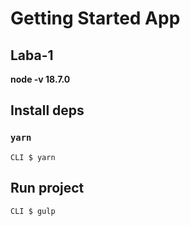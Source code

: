 # Getting Started App
## Laba-1
__node -v 18.7.0__
## Install deps
### `yarn`
```
CLI $ yarn
```
## Run project
```
CLI $ gulp
```
